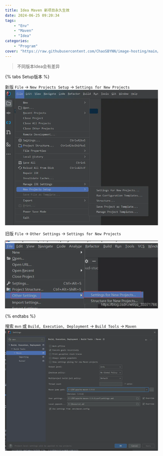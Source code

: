 ```yaml
---
title: Idea Maven 新项目永久生效
date: 2024-06-25 09:20:34
tags: 
    - "Env"
    - "Maven"
    - "Idea"
categories:
    - "Program"
cover: "https://raw.githubusercontent.com/ChaoSBYNN/image-hosting/main/program/idea.png"
---
```


> 不同版本Idea会有差异

{% tabs Setup版本 %}
<!-- tab 新版Idea-->
新版 `File` -> `New Projects Setup` -> `Settings for New Projects`
![New Setup](https://raw.githubusercontent.com/ChaoSBYNN/image-hosting/main/program/maven/new-version-maven.png)
<!-- endtab -->
 
<!-- tab 旧版Idea-->
旧版 `File` -> `Other Settings` -> `Settings for New Projects`
 
![Old Setup](https://raw.githubusercontent.com/ChaoSBYNN/image-hosting/main/program/maven/old-version-maven.png)
<!-- endtab -->
{% endtabs %}

搜索 `mvn` 或 `Build, Execution, Deployment` -> `Build Tools` -> `Maven`
![Settings](https://raw.githubusercontent.com/ChaoSBYNN/image-hosting/main/program/maven/maven-settings.png)